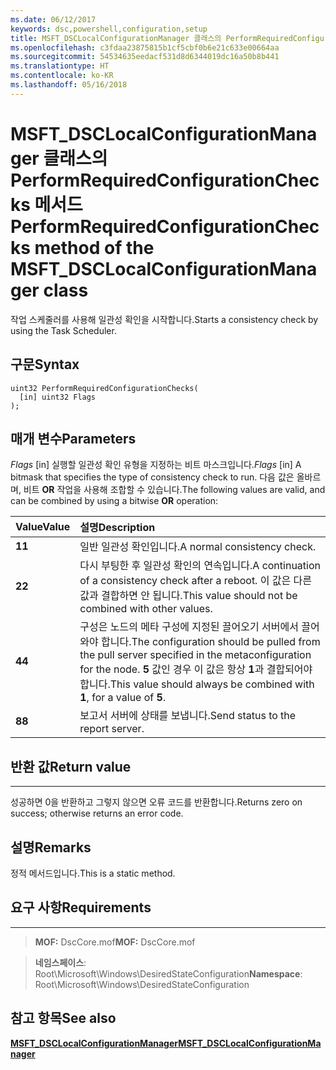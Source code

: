 ```yaml
---
ms.date: 06/12/2017
keywords: dsc,powershell,configuration,setup
title: MSFT_DSCLocalConfigurationManager 클래스의 PerformRequiredConfigurationChecks 메서드
ms.openlocfilehash: c3fdaa23875815b1cf5cbf0b6e21c633e00664aa
ms.sourcegitcommit: 54534635eedacf531d8d6344019dc16a50b8b441
ms.translationtype: HT
ms.contentlocale: ko-KR
ms.lasthandoff: 05/16/2018
---
```

# <a name="performrequiredconfigurationchecks-method-of-the-msftdsclocalconfigurationmanager-class"></a><span data-ttu-id="4d711-103">MSFT_DSCLocalConfigurationManager 클래스의 PerformRequiredConfigurationChecks 메서드</span><span class="sxs-lookup"><span data-stu-id="4d711-103">PerformRequiredConfigurationChecks method of the MSFT_DSCLocalConfigurationManager class</span></span>

<span data-ttu-id="4d711-104">작업 스케줄러를 사용해 일관성 확인을 시작합니다.</span><span class="sxs-lookup"><span data-stu-id="4d711-104">Starts a consistency check by using the Task Scheduler.</span></span>

<a name="syntax"></a><span data-ttu-id="4d711-105">구문</span><span class="sxs-lookup"><span data-stu-id="4d711-105">Syntax</span></span>
------

```mof
uint32 PerformRequiredConfigurationChecks(
  [in] uint32 Flags
);
```

<a name="parameters"></a><span data-ttu-id="4d711-106">매개 변수</span><span class="sxs-lookup"><span data-stu-id="4d711-106">Parameters</span></span>
----------

<span data-ttu-id="4d711-107">*Flags* \[in\] 실행할 일관성 확인 유형을 지정하는 비트 마스크입니다.</span><span class="sxs-lookup"><span data-stu-id="4d711-107">*Flags* \[in\] A bitmask that specifies the type of consistency check to run.</span></span> <span data-ttu-id="4d711-108">다음 값은 올바르며, 비트 **OR** 작업을 사용해 조합할 수 있습니다.</span><span class="sxs-lookup"><span data-stu-id="4d711-108">The following values are valid, and can be combined by using a bitwise **OR** operation:</span></span>

|<span data-ttu-id="4d711-109">Value</span><span class="sxs-lookup"><span data-stu-id="4d711-109">Value</span></span> |<span data-ttu-id="4d711-110">설명</span><span class="sxs-lookup"><span data-stu-id="4d711-110">Description</span></span> |
|:--- |:---|
|<span data-ttu-id="4d711-111">**1**</span><span class="sxs-lookup"><span data-stu-id="4d711-111">**1**</span></span> | <span data-ttu-id="4d711-112">일반 일관성 확인입니다.</span><span class="sxs-lookup"><span data-stu-id="4d711-112">A normal consistency check.</span></span> |
|<span data-ttu-id="4d711-113">**2**</span><span class="sxs-lookup"><span data-stu-id="4d711-113">**2**</span></span> | <span data-ttu-id="4d711-114">다시 부팅한 후 일관성 확인의 연속입니다.</span><span class="sxs-lookup"><span data-stu-id="4d711-114">A continuation of a consistency check after a reboot.</span></span> <span data-ttu-id="4d711-115">이 값은 다른 값과 결합하면 안 됩니다.</span><span class="sxs-lookup"><span data-stu-id="4d711-115">This value should not be combined with other values.</span></span> |
|<span data-ttu-id="4d711-116">**4**</span><span class="sxs-lookup"><span data-stu-id="4d711-116">**4**</span></span> | <span data-ttu-id="4d711-117">구성은 노드의 메타 구성에 지정된 끌어오기 서버에서 끌어와야 합니다.</span><span class="sxs-lookup"><span data-stu-id="4d711-117">The configuration should be pulled from the pull server specified in the metaconfiguration for the node.</span></span> <span data-ttu-id="4d711-118">**5** 값인 경우 이 값은 항상 **1**과 결합되어야 합니다.</span><span class="sxs-lookup"><span data-stu-id="4d711-118">This value should always be combined with **1**, for a value of **5**.</span></span> |
|<span data-ttu-id="4d711-119">**8**</span><span class="sxs-lookup"><span data-stu-id="4d711-119">**8**</span></span> | <span data-ttu-id="4d711-120">보고서 서버에 상태를 보냅니다.</span><span class="sxs-lookup"><span data-stu-id="4d711-120">Send status to the report server.</span></span> |

## <a name="return-value"></a><span data-ttu-id="4d711-121">반환 값</span><span class="sxs-lookup"><span data-stu-id="4d711-121">Return value</span></span>
------------

<span data-ttu-id="4d711-122">성공하면 0을 반환하고 그렇지 않으면 오류 코드를 반환합니다.</span><span class="sxs-lookup"><span data-stu-id="4d711-122">Returns zero on success; otherwise returns an error code.</span></span>

## <a name="remarks"></a><span data-ttu-id="4d711-123">설명</span><span class="sxs-lookup"><span data-stu-id="4d711-123">Remarks</span></span>

<span data-ttu-id="4d711-124">정적 메서드입니다.</span><span class="sxs-lookup"><span data-stu-id="4d711-124">This is a static method.</span></span>

## <a name="requirements"></a><span data-ttu-id="4d711-125">요구 사항</span><span class="sxs-lookup"><span data-stu-id="4d711-125">Requirements</span></span>
------------
><span data-ttu-id="4d711-126">**MOF:** DscCore.mof</span><span class="sxs-lookup"><span data-stu-id="4d711-126">**MOF:** DscCore.mof</span></span>

><span data-ttu-id="4d711-127">**네임스페이스**: Root\Microsoft\Windows\DesiredStateConfiguration</span><span class="sxs-lookup"><span data-stu-id="4d711-127">**Namespace**: Root\Microsoft\Windows\DesiredStateConfiguration</span></span>


## <a name="see-also"></a><span data-ttu-id="4d711-128">참고 항목</span><span class="sxs-lookup"><span data-stu-id="4d711-128">See also</span></span>


[<span data-ttu-id="4d711-129">**MSFT_DSCLocalConfigurationManager**</span><span class="sxs-lookup"><span data-stu-id="4d711-129">**MSFT_DSCLocalConfigurationManager**</span></span>](msft-dsclocalconfigurationmanager.md)